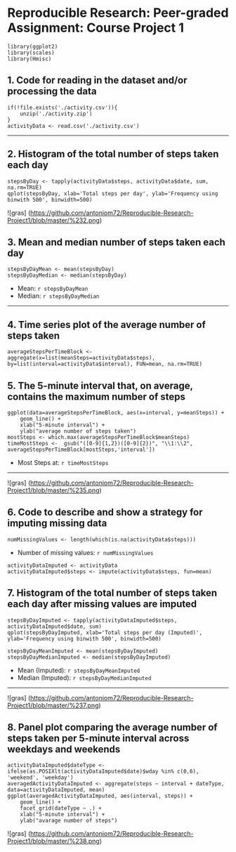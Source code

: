 # Reproducible Research: Peer-graded Assignment: Course Project 1

```{r, echo=FALSE, results='hide', warning=FALSE, message=FALSE}
library(ggplot2)
library(scales)
library(Hmisc)
```

## 1. Code for reading in the dataset and/or processing the data
```{r, results='markup', warning=TRUE, message=TRUE}
if(!file.exists('./activity.csv')){
    unzip('./activity.zip')
}
activityData <- read.csv('./activity.csv')
```

-----

## 2. Histogram of the total number of steps taken each day
```{r}
stepsByDay <- tapply(activityData$steps, activityData$date, sum, na.rm=TRUE)
qplot(stepsByDay, xlab='Total steps per day', ylab='Frequency using binwith 500', binwidth=500)
```
![gras] (https://github.com/antoniom72/Reproducible-Research-Project1/blob/master/%232.png)

## 3. Mean and median number of steps taken each day
```{r}
stepsByDayMean <- mean(stepsByDay)
stepsByDayMedian <- median(stepsByDay)
```
* Mean: `r stepsByDayMean`
* Median:  `r stepsByDayMedian`

-----

## 4. Time series plot of the average number of steps taken
```{r}
averageStepsPerTimeBlock <- aggregate(x=list(meanSteps=activityData$steps), by=list(interval=activityData$interval), FUN=mean, na.rm=TRUE)
```

## 5. The 5-minute interval that, on average, contains the maximum number of steps
```{r}
ggplot(data=averageStepsPerTimeBlock, aes(x=interval, y=meanSteps)) +
    geom_line() +
    xlab("5-minute interval") +
    ylab("average number of steps taken") 
mostSteps <- which.max(averageStepsPerTimeBlock$meanSteps)
timeMostSteps <-  gsub("([0-9]{1,2})([0-9]{2})", "\\1:\\2", averageStepsPerTimeBlock[mostSteps,'interval'])
```

* Most Steps at: `r timeMostSteps`

----

![gras] (https://github.com/antoniom72/Reproducible-Research-Project1/blob/master/%235.png)

## 6. Code to describe and show a strategy for imputing missing data



```{r}
numMissingValues <- length(which(is.na(activityData$steps)))
```

* Number of missing values: `r numMissingValues`

```{r}
activityDataImputed <- activityData
activityDataImputed$steps <- impute(activityData$steps, fun=mean)
```


## 7. Histogram of the total number of steps taken each day after missing values are imputed
```{r}
stepsByDayImputed <- tapply(activityDataImputed$steps, activityDataImputed$date, sum)
qplot(stepsByDayImputed, xlab='Total steps per day (Imputed)', ylab='Frequency using binwith 500', binwidth=500)
```

```{r}
stepsByDayMeanImputed <- mean(stepsByDayImputed)
stepsByDayMedianImputed <- median(stepsByDayImputed)
```
* Mean (Imputed): `r stepsByDayMeanImputed`
* Median (Imputed):  `r stepsByDayMedianImputed`

----

![gras] (https://github.com/antoniom72/Reproducible-Research-Project1/blob/master/%237.png)

## 8. Panel plot comparing the average number of steps taken per 5-minute interval across weekdays and weekends

```{r}
activityDataImputed$dateType <-  ifelse(as.POSIXlt(activityDataImputed$date)$wday %in% c(0,6), 'weekend', 'weekday')
averagedActivityDataImputed <- aggregate(steps ~ interval + dateType, data=activityDataImputed, mean)
ggplot(averagedActivityDataImputed, aes(interval, steps)) + 
    geom_line() + 
    facet_grid(dateType ~ .) +
    xlab("5-minute interval") + 
    ylab("avarage number of steps")
```

![gras] (https://github.com/antoniom72/Reproducible-Research-Project1/blob/master/%238.png)

